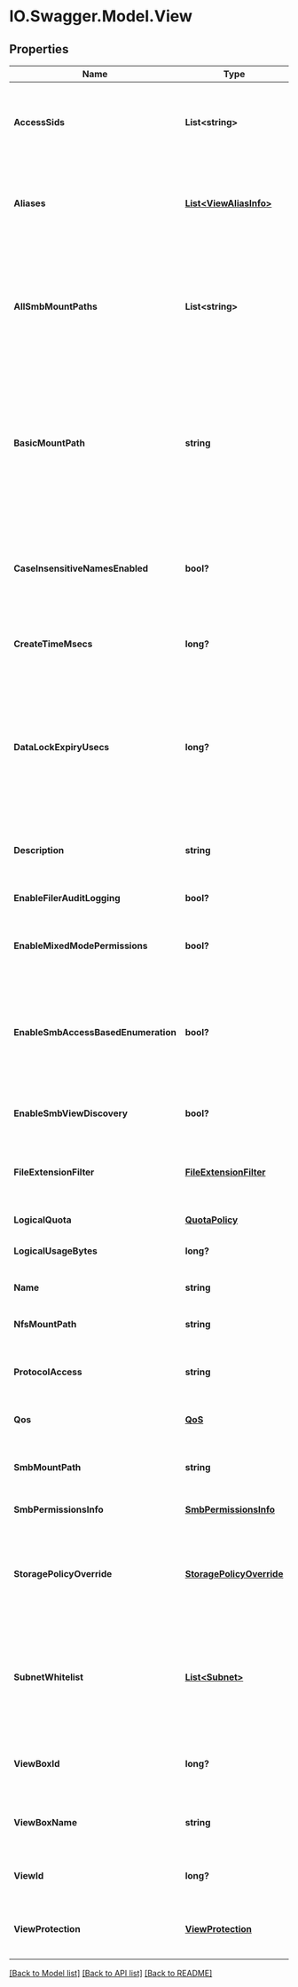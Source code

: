 # IO.Swagger.Model.View
## Properties

Name | Type | Description | Notes
------------ | ------------- | ------------- | -------------
**AccessSids** | **List&lt;string&gt;** | Specifies the list of security identifiers (SIDs) for the restricted Principals who have access to this View. | [optional] 
**Aliases** | [**List&lt;ViewAliasInfo&gt;**](ViewAliasInfo.md) | Aliases created for the view. A view alias allows a directory path inside a view to be mounted using the alias name. | [optional] 
**AllSmbMountPaths** | **List&lt;string&gt;** | Specifies the possible paths that can be used to mount this View as a SMB share. If Active Directory has multiple account names; each machine account has its own path. | [optional] 
**BasicMountPath** | **string** | Specifies the NFS mount path of the View (without the hostname information). This path is used to support NFS mounting of the paths specified in the nfsExportPathList on Windows systems. | [optional] 
**CaseInsensitiveNamesEnabled** | **bool?** | Specifies whether to support case insensitive file/folder names. This parameter can only be set during create and cannot be changed. | [optional] 
**CreateTimeMsecs** | **long?** | Specifies the time that the View was created in milliseconds. | [optional] 
**DataLockExpiryUsecs** | **long?** | DataLock (Write Once Read Many) lock expiry epoch time in microseconds. If a view is marked as a DataLock view, only a Data Security Officer (a user having Data Security Privilege) can delete the view until the lock expiry time. | [optional] 
**Description** | **string** | Specifies an optional text description about the View. | [optional] 
**EnableFilerAuditLogging** | **bool?** | Specifies if Filer Audit Logging is enabled for this view. | [optional] 
**EnableMixedModePermissions** | **bool?** | If set, mixed mode (NFS and SMB) access is enabled for this view. | [optional] 
**EnableSmbAccessBasedEnumeration** | **bool?** | Specifies if access-based enumeration should be enabled. If &#39;true&#39;, only files and folders that the user has permissions to access are visible on the SMB share for that user. | [optional] 
**EnableSmbViewDiscovery** | **bool?** | If set, it enables discovery of view for SMB. | [optional] 
**FileExtensionFilter** | [**FileExtensionFilter**](FileExtensionFilter.md) | Optional filtering criteria that should be satisfied by all the files created in this view. It does not affect existing files. | [optional] 
**LogicalQuota** | [**QuotaPolicy**](QuotaPolicy.md) |  | [optional] 
**LogicalUsageBytes** | **long?** | LogicalUsageBytes is the logical usage in bytes for the view. | [optional] 
**Name** | **string** | Specifies the name of the View. | [optional] 
**NfsMountPath** | **string** | Specifies the path for mounting this View as an NFS share. | [optional] 
**ProtocolAccess** | **string** | Specifies the supported Protocols for the View. | [optional] 
**Qos** | [**QoS**](QoS.md) | Specifies the Quality of Service (QoS) Policy for the View. | [optional] 
**SmbMountPath** | **string** | Specifies the main path for mounting this View as an SMB share. | [optional] 
**SmbPermissionsInfo** | [**SmbPermissionsInfo**](SmbPermissionsInfo.md) | Specifies the SMB permissions for the View. | [optional] 
**StoragePolicyOverride** | [**StoragePolicyOverride**](StoragePolicyOverride.md) | Specifies if inline deduplication and compression settings inherited from the Storage Domain (View Box) should be disabled for this View. | [optional] 
**SubnetWhitelist** | [**List&lt;Subnet&gt;**](Subnet.md) | Specifies a list of Subnets with IP addresses that have permissions to access the View. (Overrides the Subnets specified at the global Cohesity Cluster level.) | [optional] 
**ViewBoxId** | **long?** | Specifies the id of the Storage Domain (View Box) where the View is stored. | [optional] 
**ViewBoxName** | **string** | Specifies the name of the Storage Domain (View Box) where the View is stored. | [optional] 
**ViewId** | **long?** | Specifies an id of the View assigned by the Cohesity Cluster. | [optional] 
**ViewProtection** | [**ViewProtection**](ViewProtection.md) | Specifies information about the Protection Jobs protecting this View. | [optional] 

[[Back to Model list]](../README.md#documentation-for-models) [[Back to API list]](../README.md#documentation-for-api-endpoints) [[Back to README]](../README.md)

